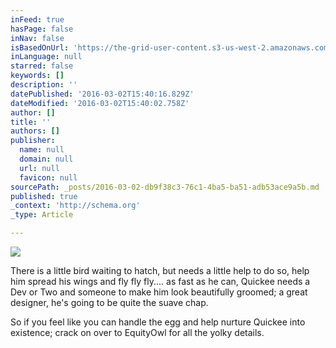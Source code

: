 ```yaml
---
inFeed: true
hasPage: false
inNav: false
isBasedOnUrl: 'https://the-grid-user-content.s3-us-west-2.amazonaws.com/ee5fa428-e47e-44e4-951b-dc02da92cbf5.png'
inLanguage: null
starred: false
keywords: []
description: ''
datePublished: '2016-03-02T15:40:16.829Z'
dateModified: '2016-03-02T15:40:02.758Z'
author: []
title: ''
authors: []
publisher:
  name: null
  domain: null
  url: null
  favicon: null
sourcePath: _posts/2016-03-02-db9f38c3-76c1-4ba5-ba51-adb53ace9a5b.md
published: true
_context: 'http://schema.org'
_type: Article

---
```

![](https://s3-us-west-2.amazonaws.com/the-grid-img/p/253fe9fc3acf60fe4d03afa83148f37531d55563.png)

There is a little bird waiting to hatch, but needs a little help to do so, help him spread his wings and fly fly fly.... as fast as he can, Quickee needs a Dev or Two and someone to make him look beautifully groomed; a great designer, he's going to be quite the suave chap.

So if you feel like you can handle the egg and help nurture Quickee into existence; crack on over to EquityOwl for all the yolky details.